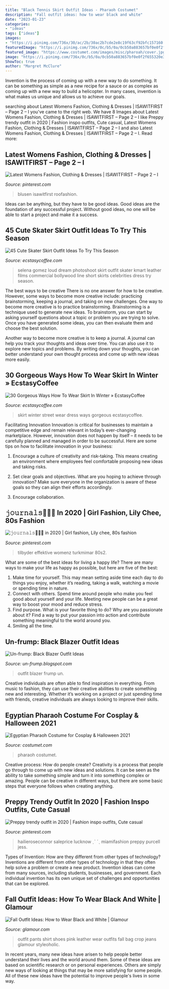 ```yaml
---
title: "Black Tennis Skirt Outfit Ideas - Pharaoh Costumet"
description: "Fall outfit ideas: how to wear black and white"
date: "2023-01-23"
categories:
- "ideas"
tags: ["ideas"]
images:
- "https://i.pinimg.com/736x/30/ac/2b/30ac2b7cde2e8c19f63cf92bfc157160.jpg"
featuredImage: "https://i.pinimg.com/736x/0c/b5/0a/0cb50a883657bf0e0f2f655320e32a1e.jpg"
featured_image: "https://www.costumet.com/images/misc/pharoah/cover.jpg"
image: "https://i.pinimg.com/736x/0c/b5/0a/0cb50a883657bf0e0f2f655320e32a1e.jpg"
ShowToc: true
author: "Margret McClure"
---
```



Invention is the process of coming up with a new way to do something. It can be something as simple as a new recipe for a sauce or as complex as coming up with a new way to build a helicopter. In many cases, invention is what makes us unique and allows us to achieve our goals.

	

		
searching about Latest Womens Fashion, Clothing &amp; Dresses | ISAWITFIRST – Page 2 – I you've came to the right web. We have 8 Images about Latest Womens Fashion, Clothing &amp; Dresses | ISAWITFIRST – Page 2 – I like Preppy trendy outfit in 2020 | Fashion inspo outfits, Cute casual, Latest Womens Fashion, Clothing &amp; Dresses | ISAWITFIRST – Page 2 – I and also Latest Womens Fashion, Clothing &amp; Dresses | ISAWITFIRST – Page 2 – I. Read more:
		
    
## Latest Womens Fashion, Clothing &amp; Dresses | ISAWITFIRST – Page 2 – I

<img loading=lazy src="https://i.pinimg.com/736x/30/ac/2b/30ac2b7cde2e8c19f63cf92bfc157160.jpg" onerror="this.onerror=null;this.src='https://tse1.mm.bing.net/th?id=OIP.nN4x8GetDeBdXSYK-G7NZgHaLG&amp;pid=15.1';" alt="Latest Womens Fashion, Clothing &amp; Dresses | ISAWITFIRST – Page 2 – I">

_Source: pinterest.com_

>blusen isawitfirst roofashion. 

	

Ideas can be anything, but they have to be good ideas. Good ideas are the foundation of any successful project. Without good ideas, no one will be able to start a project and make it a success.

    
## 45 Cute Skater Skirt Outfit Ideas To Try This Season

<img loading=lazy src="https://i2.wp.com/www.ecstasycoffee.com/wp-content/uploads/2016/12/a-patina-skirt-in-imitation-leather.jpg?resize=700%2C1050&amp;ssl=1" onerror="this.onerror=null;this.src='https://tse2.mm.bing.net/th?id=OIP.1YilDV9Ii4v7muSDqGFLUQHaLH&amp;pid=15.1';" alt="45 Cute Skater Skirt Outfit Ideas To Try This Season">

_Source: ecstasycoffee.com_

>selena gomez loud dream photoshoot skirt outfit skater kmart leather films commercial bollywood line short skirts celebrities dress try season. 

	

The best ways to be creative
There is no one answer for how to be creative. However, some ways to become more creative include: practicing brainstorming, keeping a journal, and taking on new challenges.
One way to become more creative is to practice brainstorming. Brainstorming is a technique used to generate new ideas. To brainstorm, you can start by asking yourself questions about a topic or problem you are trying to solve. Once you have generated some ideas, you can then evaluate them and choose the best solution.

Another way to become more creative is to keep a journal. A journal can help you track your thoughts and ideas over time. You can also use it to explore new topics and problems. By writing down your thoughts, you can better understand your own thought process and come up with new ideas more easily.

    
## 30 Gorgeous Ways How To Wear Skirt In Winter » EcstasyCoffee

<img loading=lazy src="https://i0.wp.com/www.ecstasycoffee.com/wp-content/uploads/2016/10/Skirt-Street-Style-8.jpg" onerror="this.onerror=null;this.src='https://tse4.mm.bing.net/th?id=OIP.4UdPINK_Y3cdC81VhcK9-wHaLH&amp;pid=15.1';" alt="30 Gorgeous Ways How To Wear Skirt In Winter » EcstasyCoffee">

_Source: ecstasycoffee.com_

>skirt winter street wear dress ways gorgeous ecstasycoffee. 

	

Facilitating Innovation
Innovation is critical for businesses to maintain a competitive edge and remain relevant in today’s ever-changing marketplace. However, innovation does not happen by itself – it needs to be carefully planned and managed in order to be successful. Here are some tips on how to facilitate innovation in your business:
1. Encourage a culture of creativity and risk-taking. This means creating an environment where employees feel comfortable proposing new ideas and taking risks.

2. Set clear goals and objectives. What are you hoping to achieve through innovation? Make sure everyone in the organization is aware of these goals so they can align their efforts accordingly.

3. Encourage collaboration.

    
## 𝚓𝚘𝚞𝚛𝚗𝚊𝚕𝚜🧚🏽‍♀️ In 2020 | Girl Fashion, Lily Chee, 80s Fashion

<img loading=lazy src="https://i.pinimg.com/736x/0c/b5/0a/0cb50a883657bf0e0f2f655320e32a1e.jpg" onerror="this.onerror=null;this.src='https://tse1.mm.bing.net/th?id=OIP.vIGKyWTHJG1gb0eISxbjNgHaMM&amp;pid=15.1';" alt="𝚓𝚘𝚞𝚛𝚗𝚊𝚕𝚜🧚🏽‍♀️ in 2020 | Girl fashion, Lily chee, 80s fashion">

_Source: pinterest.com_

>tilbyder effektive womenz turkmimar 80s2. 

	

What are some of the best ideas for living a happy life?
There are many ways to make your life as happy as possible, but here are five of the best: 
1. Make time for yourself. This may mean setting aside time each day to do things you enjoy, whether it’s reading, taking a walk, watching a movie or spending time in nature. 
2. Connect with others. Spend time around people who make you feel good about yourself and your life. Meeting new people can be a great way to boost your mood and reduce stress. 
3. Find purpose. What is your favorite thing to do? Why are you passionate about it? Find a way to put your passion into action and contribute something meaningful to the world around you. 
4. Smiling all the time.

    
## Un-frump: Black Blazer Outfit Ideas

<img loading=lazy src="https://lh3.googleusercontent.com/proxy/2T1z6mvS3xSgXE_CPxbWpwo0aZI4qXV__ahFCKjMHLSUn4btFJ3KEUmwpTMw_1UCJ6XToRcyYA-eiw3zsF4zkELV8NvLq3o_aeB2DPind4Zuynmgb249JS3HygV5QTATynWdfWuzSKHoHM52AwwakYmj09gvOqsMWFiRlWOLCLcKPIin89kMspss=s0-d" onerror="this.onerror=null;this.src='https://tse1.mm.bing.net/th?id=OIP.Ghl0pwp3SF1Ie6c-67R8pwHaK3&amp;pid=15.1';" alt="Un-frump: Black Blazer Outfit Ideas">

_Source: un-frump.blogspot.com_

>outfit blazer frump un. 

	

Creative individuals are often able to find inspiration in everything. From music to fashion, they can use their creative abilities to create something new and interesting. Whether it’s working on a project or just spending time with friends, creative individuals are always looking to improve their skills.

    
## Egyptian Pharaoh Costume For Cosplay &amp; Halloween 2021

<img loading=lazy src="https://www.costumet.com/images/misc/pharoah/cover.jpg" onerror="this.onerror=null;this.src='https://tse1.mm.bing.net/th?id=OIP.xitMye_SCuOspdTHV9R0lgHaDt&amp;pid=15.1';" alt="Egyptian Pharaoh Costume for Cosplay &amp; Halloween 2021">

_Source: costumet.com_

>pharaoh costumet. 

	

Creative process: How do people create?
Creativity is a process that people go through to come up with new ideas and solutions. It can be seen as the ability to take something simple and turn it into something complex or amazing. People can be creative in different ways, but there are some basic steps that everyone follows when creating anything.

    
## Preppy Trendy Outfit In 2020 | Fashion Inspo Outfits, Cute Casual

<img loading=lazy src="https://i.pinimg.com/736x/c7/f3/c8/c7f3c886e225650786660af1934114c9.jpg" onerror="this.onerror=null;this.src='https://tse2.mm.bing.net/th?id=OIP.-C-lpgIE2NxQY4ncFmhvZQHaPv&amp;pid=15.1';" alt="Preppy trendy outfit in 2020 | Fashion inspo outfits, Cute casual">

_Source: pinterest.com_

>hailieroseconnor saleprice lucknow ˏˋ ˊˎ miamifashion preppy purcell jess. 

	

Types of Invention: How are they different from other types of technology?
Inventions are different from other types of technology in that they often help solve a problem or create a new product. Invention ideas can come from many sources, including students, businesses, and government. Each individual invention has its own unique set of challenges and opportunities that can be explored.

    
## Fall Outfit Ideas: How To Wear Black And White | Glamour

<img loading=lazy src="https://media.glamour.com/photos/56963f7fd9dab9ff41b56a82/master/h_1025,c_limit/slideshow-black-white-27-black-white-luella-june-main.jpg" onerror="this.onerror=null;this.src='https://tse4.mm.bing.net/th?id=OIP.J85neDBqDnSJLaawidoJ5AHaLH&amp;pid=15.1';" alt="Fall Outfit Ideas: How to Wear Black and White | Glamour">

_Source: glamour.com_

>outfit pants shirt shoes pink leather wear outfits fall bag crop jeans glamour styleoholic. 

	

In recent years, many new ideas have arisen to help people better understand their lives and the world around them. Some of these ideas are based on scientific research or on personal experiences. Others are simply new ways of looking at things that may be more satisfying for some people. All of these new ideas have the potential to improve people's lives in some way.

